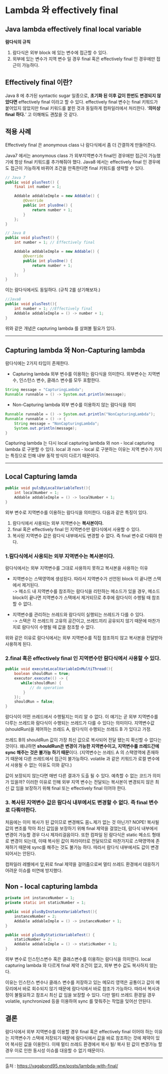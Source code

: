 # Lambda 와 effectively final

## Java lambda effectively final local variable

**람다식의 규칙**
1. 람다식은 외부 block 에 있는 변수에 접근할 수 있다.
2. 외부에 있는 변수가 지역 변수 일 경우 final 혹은 effectively final 인 경우에만 접근이 가능하다.

## Effectively final 이란?

Java 8 에 추가된 syntactic sugar 일종으로, **초기화 된 이후 값이 한번도 변경되지 않았다면** effectively final 이라고 할 수 있다. effectively final 변수는 final 키워드가 붙어있지 않았지만 final 키워드를 붙힌 것과 동일하게 컴파일러에서 처리한다. ‘**의미상 final 하다.**’ 고 이해해도 괜찮을 것 같다.

## 적용 사례

Effectively final 은 anonymous class 나 람다식에서 좀 더 간결하게 만들어준다.

Java7 에서는 anonymous class 가 외부지역변수가 final인 경우에만 접근이 가능했기에 항상 final 키워드를 추가해줘야 했다.
Java8 에서는 effectively final 인 경우에도 접근이 가능하게 바뀌어 조건을 만족한다면 final 키워드를 생략할 수 있다.

```java
// Java 7
public void plusTest() {
    final int number = 1;

    Addable addableImple = new Addable() {
        @Override
        public int plusOne() {
            return number + 1;
        }
    };
}

// Java 8
public void plusTest() {
    int number = 1; // Effectively final

    Addable addableImple = new Addable() {
        @Override
        public int plusOne() {
            return number + 1;
        }
    };
}
```

이는 람다식에서도 동일하다. (규칙 2를 상기해보자.)
```java
//Java8
public void plusTest(){
    int number = 1; //Effectively final
    Addable addableImple = () -> number + 1;
}
```

위와 같은 개념은 capturing lambda 를 살펴볼 필요가 있다.

---

## Capturing lambda 와 Non-Capturing lambda

람다식에는 2가지 타입이 존재한다.

- Capturing lambda
외부 변수를 이용하는 람다식을 의미한다. 외부변수는 지역변수, 인스턴스 변수, 클래스 변수를 모두 포함한다.
```java
String message = "CapturingLambda";
Runnable runnable = () -> System.out.println(message);
```

- Non-Capturing lambda
외부 변수를 이용하지 않는 람다식을 의미
```java
Runnable runnable = () -> System.out.println("NonCapturingLambda");
Runnable runnable = () -> {
    String message = "NonCapturingLambda";
    System.out.println(message);
}
```

Capturing lambda 는 다시 local capturing lambda 와 non - local capturing lambda 로 구분할 수 있다. local 과 non - local 로 구분하는 이유는 지역 변수가 가지는 특징으로 인해 내부 동작 방식이 다르기 때문이다.

---
## Local Capturing lamda
```java
public void pulsByLocalVariableTest(){
    int localNumber = 1;
    Addable addableImple = () -> localNumber + 1;
}
```

외부 변수로 지역변수를 이용하는 람다식을 의미한다. 다음과 같은 특징이 있다.

1. 람다식에서 사용되는 외부 지역변수는 **복사본이다.**
2. final 혹은 effectively final 인 지역변수만 람다식에서 사용할 수 있다.
3. 복사된 지역변수 값은 람다식 내부에서도 변경할 수 없다. 즉 final 변수로 다뤄야 한다.

### 1.람다식에서 사용되는 외부 지역변수는 복사본이다.
람다식에서는 외부 지역변수를 그대로 사용하지 못하고 복사본을 사용하는 이유

- 지역변수는 스택영역에 생성된다. 따라서 지역변수가 선언된 block 이 끝나면 스택에서 제거된다.  
-> 메소드 내 지역변수를 참조하는 람다식을 리턴하는 메소드가 있을 경우, 메소드 block이 끝나면 지역변수가 스택에서 제거되므로 추후에 람다식이 수행될 때 참조할 수 없다.

- 지역변수를 관리하는 쓰레드와 람다식이 실행되는 쓰레드가 다를 수 있다.  
-> 스택은 각 쓰레드의 고유의 공간이고, 쓰레드끼리 공유되지 않기 때문에 마찬가지로 람다식이 수행될 때 값을 참조할 수 없다.

위와 같은 이유로 람다식에서는 외부 지역변수를 직접 참조하지 않고 복사본을 전달받아 사용하게 된다.

### 2.final 혹은 effectively final 인 지역변수만 람다식에서 사용할 수 있다.

```java
public void executeLocalVariableInMultiThread(){
    boolean shouldRun = true;
    executor.execute(() -> {
       while(shouldRun) {
           // do operation
        } 
    });
    shouldRun = false;
}
```

람다식이 어떤 쓰레드에서 수행될지는 미리 알 수 없다. 이 얘기는 곧 외부 지역변수를 다루는 쓰레드와 람다식이 수행되는 쓰레드가 다를 수 있다는 의미이다.
지역변수값(shouldRun)을 제어하는 쓰레드 A, 람다식이 수행되는 쓰레드 B 가 있다고 가정.

쓰레드 B의 shouldRun 값이 가장 최신 값으로 복사되어 전달 됐는지 확신할 수 없다는 것이다. 왜냐하면 **shouldRun은 변경이 가능한 지역변수이고, 지역변수를 쓰레드간에 sync 해주는 것은 불가능 하기 때문**이다.
(지역변수는 쓰레드 A 의 스택영역에 존재하기 때문에 다른 쓰레드에서 접근이 불가능하다. volatile 과 같은 키워드가 로컬 변수에서 사용될 수 없는 이유도 이와 같다.)

값이 보장되지 않는다면 매번 다른 결과가 도출 될 수 있다. 예측할 수 없는 코드가 의미가 있을까? 이러한 이유로 인해 외부 지역 변수는 전달되는 복사본이 변경되지 않은 최신 값 임을 보장하기 위해 final 또는 effectively final 이어야 한다.

### 3. 복사된 지역변수 값은 람다식 내부에서도 변경할 수 없다. 즉 final 변수로 다뤄야한다.

처음에는 이미 복사가 된 값이므로 변경해도 뭄ㄴ제가 없는 것 아닌가? NOPE! 복사될 값의 변조를 막아 최신 값임을 보장하기 위해 final 제약을 걸었는데,
람다식 내부에서 변경이 가능할 경우 다시 제자리걸음이다. 또한 컴파일 된 람다식은 static 메소드 형태로 변경이 되는데, 이때 복사된 값이 파라미터로 전달되므로 마찬가지로 스택영역에 존재하기 때문에 sync를 해주는 것도 불가능 하다.
따라서 람다식 내부에서도 값이 변경 되어서는 안된다.

컴파일러 레벨에서 앞,뒤로 final 제약을 걸어줌으로써 멀티 쓰레드 환경에서 대응하기 어려운 이슈를 미연에 방지했다.

## Non - local capturing lambda
```java
private int instanceNumber = 1;
private static int staticNumber = 1;

public void plusByInstanceVariableTest(){
    instanceNumber = 2;
    Addable addableImple = () -> instanceNumber + 1;
}

public void plusByStaticVariableTest() {
    staticNumber = 2;
    Addable addableImple = () -> staticNumber + 1;
}
```

외부 변수로 인스턴스변수 혹은 클래스변수를 이용하는 람다식을 의미한다. 
local capturing lambda 와 다르게 final 제약 조건이 없고, 외부 변수 값도 복사하지 않는다.

이유는 인스턴스 변수나 클래스 변수를 저장하고 있는 메모리 영역은 공통이고 값이 메모리에서 바로 회수되지 않기 때문에 람다식에서 바로 참조가 가능하다.
따라서 복사과정이 불필요하고 참조시 최신 값 임을 보장할 수 있다. 다만 멀티 쓰레드 환경일 경우 volatile, synchronized 등을 이용하여 sync 를 맞춰주는 작업을 잊어선 안된다.

## 결론 
람다식에서 외부 지역변수를 이용할 경우 final 혹은 effectively final 이어야 하는 이유는 지역변수가 스택에 저장되기 때문에 람다식에서 값을 바로 참조하는 것에 제약이 있어 복사된 값을 이용한다.
이때 멀티 쓰레드 환경에서 복사 될/ 복사 된 값이 변경가능 할 경우 이로 인한 동시성 이슈를 대응할 수 없기 때문이다.

---
출처 : https://vagabond95.me/posts/lambda-with-final/
